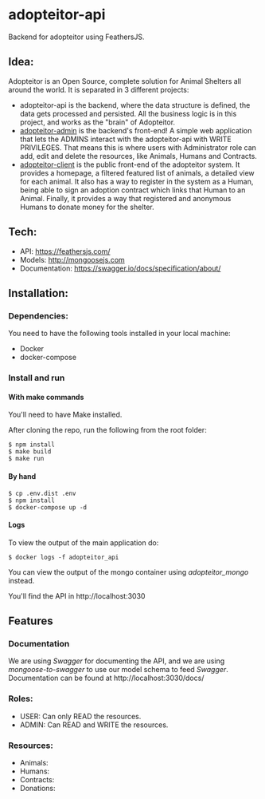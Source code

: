 # adopteitor-api
Backend for adopteitor using FeathersJS.

## Idea:
  Adopteitor is an Open Source, complete solution for Animal Shelters all around the world.
  It is separated in 3 different projects:
  - adopteitor-api is the backend, where the data structure is defined, the data gets processed and persisted. All the business logic is in this project, and works as the "brain" of Adopteitor.
  - [adopteitor-admin](https://github.com/adopteitor/adopteitor-admin) is the backend's front-end! A simple web application that lets the ADMINS interact with the adopteitor-api with WRITE PRIVILEGES. That means this is where users with Administrator role can add, edit and delete the resources, like Animals, Humans and Contracts.
  - [adopteitor-client](https://github.com/adopteitor/adopteitor-client) is the public front-end of the adopteitor system. It provides a homepage, a filtered featured list of animals, a detailed view for each animal. It also has a way to register in the system as a Human, being able to sign an adoption contract which links that Human to an Animal. Finally, it provides a way that registered and anonymous Humans to donate money for the shelter.

## Tech:
  - API: https://feathersjs.com/
  - Models: http://mongoosejs.com
  - Documentation: https://swagger.io/docs/specification/about/


## Installation:
### Dependencies:
You need to have the following tools installed in your local machine:
- Docker
- docker-compose

### Install and run
#### With make commands
You'll need to have Make installed.

After cloning the repo, run the following from the root folder:

```
$ npm install
$ make build
$ make run
```

#### By hand

```
$ cp .env.dist .env
$ npm install
$ docker-compose up -d
```
#### Logs
To view the output of the main application do:
```
$ docker logs -f adopteitor_api
```
You can view the output of the mongo container using *adopteitor_mongo* instead.

You'll find the API in http://localhost:3030

## Features

### Documentation

  We are using *Swagger* for documenting the API, and we are using *mongoose-to-swagger* to use our model schema to feed *Swagger*.
  Documentation can be found at http://localhost:3030/docs/


### Roles:
  - USER: Can only READ the resources.
  - ADMIN: Can READ and WRITE the resources.

### Resources:
  - Animals:
  - Humans:
  - Contracts:
  - Donations:
